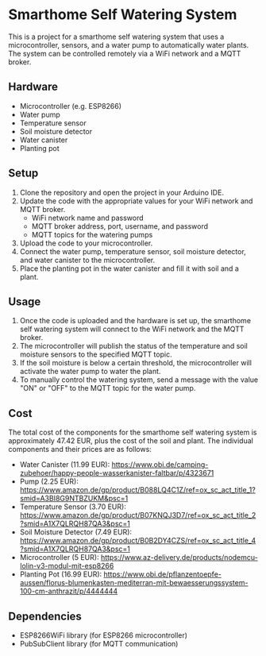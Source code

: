 # Smarthome Self Watering System

This is a project for a smarthome self watering system that uses a microcontroller, sensors, and a water pump to automatically water plants. The system can be controlled remotely via a WiFi network and a MQTT broker.

## Hardware

- Microcontroller (e.g. ESP8266)
- Water pump
- Temperature sensor
- Soil moisture detector
- Water canister
- Planting pot

## Setup

1. Clone the repository and open the project in your Arduino IDE.
2. Update the code with the appropriate values for your WiFi network and MQTT broker.
    -   WiFi network name and password
    -   MQTT broker address, port, username, and password
    -   MQTT topics for the watering pumps
4. Upload the code to your microcontroller.
5. Connect the water pump, temperature sensor, soil moisture detector, and water canister to the microcontroller.
6. Place the planting pot in the water canister and fill it with soil and a plant.

## Usage

1. Once the code is uploaded and the hardware is set up, the smarthome self watering system will connect to the WiFi network and the MQTT broker.
2. The microcontroller will publish the status of the temperature and soil moisture sensors to the specified MQTT topic.
3. If the soil moisture is below a certain threshold, the microcontroller will activate the water pump to water the plant.
4. To manually control the watering system, send a message with the value "ON" or "OFF" to the MQTT topic for the water pump.

## Cost

The total cost of the components for the smarthome self watering system is approximately 47.42 EUR, plus the cost of the soil and plant. The individual components and their prices are as follows:

- Water Canister (11.99 EUR): https://www.obi.de/camping-zubehoer/happy-people-wasserkanister-faltbar/p/4323671
- Pump (2.25 EUR): https://www.amazon.de/gp/product/B088LQ4C1Z/ref=ox_sc_act_title_1?smid=A3BI8G9NTBZUKM&psc=1
- Temperature Sensor (3.70 EUR): https://www.amazon.de/gp/product/B07KNQJ3D7/ref=ox_sc_act_title_2?smid=A1X7QLRQH87QA3&psc=1
- Soil Moisture Detector (7.49 EUR): https://www.amazon.de/gp/product/B0B2DY4CZS/ref=ox_sc_act_title_4?smid=A1X7QLRQH87QA3&psc=1
- Microcontroller (5 EUR): https://www.az-delivery.de/products/nodemcu-lolin-v3-modul-mit-esp8266
- Planting Pot (16.99 EUR): https://www.obi.de/pflanzentoepfe-aussen/florus-blumenkasten-mediterran-mit-bewaesserungssystem-100-cm-anthrazit/p/4444444

## Dependencies

- ESP8266WiFi library (for ESP8266 microcontroller)
- PubSubClient library (for MQTT communication)

